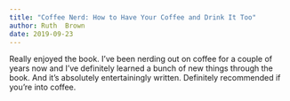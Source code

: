 ```yaml
---
title: "Coffee Nerd: How to Have Your Coffee and Drink It Too"
author: Ruth  Brown
date: 2019-09-23
---
```


Really enjoyed the book. I’ve been nerding out on coffee for a couple of years now and I’ve definitely learned a bunch of new things through the book. And it’s absolutely entertainingly written. Definitely recommended if you’re into coffee.